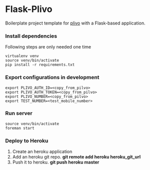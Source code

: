 # Flask-Plivo

Boilerplate project template for [plivo](https://www.plivo.com/) with a Flask-based application.

### Install dependencies

Following steps are only needed one time

    virtualenv venv
    source venv/bin/activate
    pip install -r requirements.txt

### Export configurations in development

    export PLIVO_AUTH_ID=<copy_from_pilvo>
    export PLIVO_AUTH_TOKEN=<copy_from_pilvo>
    export PLIVO_NUMBER=<copy_from_pilvo>
    export TEST_NUMBER=<test_mobile_number>

### Run server

    source venv/bin/activate
    foreman start

### Deploy to Heroku

1. Create an heroku application
2. Add an heroku git repo. **git remote add heroku heroku_git_url**
3. Push it to heroku. **git push heroku master**

